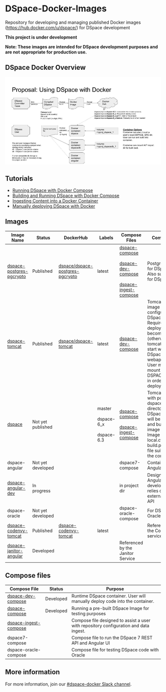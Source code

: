 # DSpace-Docker-Images
Repository for developing and managing published Docker images (https://hub.docker.com/u/dspace/) for DSpace development

__This project is under development__

__Note: These images are intended for DSpace development purposes and are not appropriate for production use.__

## DSpace Docker Overview
![Diagram](documentation/DSpaceDocker.jpg)

## Tutorials

- [Running DSpace with Docker Compose](dspace-compose/README.md)
- [Building and Running DSpace with Docker Compose](dspace-dev-compose/README.md)
- [Ingesting Content into a Docker Container](dspace-ingest-compose/README.md)
- [Manually deploying DSpace with Docker](tutorial.md)

## Images

| Image Name | Status | DockerHub | Labels | Compose Files | Comments |
| ---------- | ------ | --------- | ------ | ------------- | -------- |
| [dspace-postgres-pgcrypto](dspace-postgres-pgcrypto) | Published |  [dspace/dspace-postgres-pgcrypto](https://hub.docker.com/r/dspace/dspace-postgres-pgcrypto/) | latest | [dspace-compose](dspace-compose) <br/><br/>[dspace-dev-compose](dspace-dev-compose)<br/><br/>[dspace-ingest-compose](dspace-ingest-compose) | Postgres image for DSpace 6+.  Also suitable for DSpace 5.|
| [dspace-tomcat](dspace-tomcat) | Published | [dspace/dspace-tomcat](https://hub.docker.com/r/dspace/dspace-tomcat/) | latest | [dspace-dev-compose](dspace-dev-compose) | Tomcat + Ant image configured for DSpace. <br/>Requires an ant deploy to become usable (otherwise tomcat will start with no DSpace webapps). <br/> User must mount DSPACE_SRC in order to deploy. |
| [dspace](dspace) | Not yet published || master<br/><br/>dspace-6_x<br/><br/>dspace-6.3 |[dspace-compose](dspace-compose) <br/><br/>[dspace-ingest-compose](dspace-ingest-compose) | Tomcat + Ant with populated dspace-install directory. <br/>DSpace code will be cloned and built during image build. <br/>Image contains local.cfg and build.properties file suitable for the container. |
| dspace-angular | Not yet developed || | dspace7-compose | Containerized Angular UI |
| [dspace-angular-dev](dspace-angular-dev) | In progress ||| in project dir | Designed for Angular development, relies on an external REST API |
| dspace-oracle | Not yet developed ||| dspace-oracle-compose | For DSpace / Oracle testing |
| [dspace-codenvy-tomcat](dspace-codenvy-tomcat)|Published|[dspace-codenvy-tomcat](https://hub.docker.com/r/dspace/dspace-codenvy-tomcat/) |latest||Referenced by the Codenvy service|
| [dspace-janitor-angular](dspace-janitor-angular)|Developed|||Referenced by the Janitor Service|

## Compose files
| Compose File | Status | Purpose |
| ------------ | ------ | ------- |
| [dspace-dev-compose](dspace-dev-compose) |Developed|Runtime DSpace container.  User will manually deploy code into the container.|
| [dspace-compose](dspace-compose) | Developed | Running a pre-built DSpace Image for testing purposes|
| [dspace-ingest-compose](dspace-ingest-compose) ||Compose file designed to assist a user with repository configuration and data ingest.|
| dspace7-compose||Compose file to run the DSpace 7 REST API and Angular UI|
| dspace-oracle-compose ||Compose file for testing DSpace code with Oracle|

## More information
For more information, join our [#dspace-docker Slack channel](https://dspace-org.slack.com/messages/C9YD42PV3).

